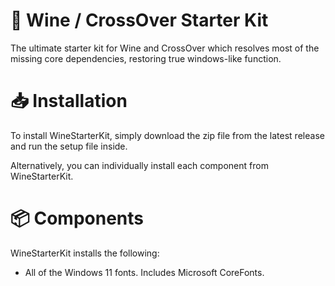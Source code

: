 # 🍷 Wine / CrossOver Starter Kit
The ultimate starter kit for Wine and CrossOver which resolves most of the missing core dependencies, restoring true windows-like function.

# 📥 Installation
To install WineStarterKit, simply download the zip file from the latest release and run the setup file inside.

Alternatively, you can individually install each component from WineStarterKit.

# 📦 Components
WineStarterKit installs the following:
- All of the Windows 11 fonts. Includes Microsoft CoreFonts.

